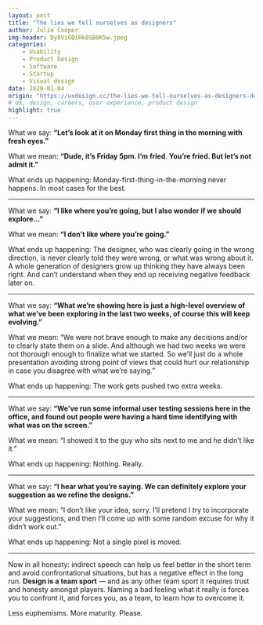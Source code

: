 ```yaml
---
layout: post
title: "The lies we tell ourselves as designers"
author: Julie Cooper
img-header: Dy8ViGQiHk8SB8K5w.jpeg
categories:
    - Usability
    - Product Design
    - Software
    - Startup
    - Visual design
date: 2020-01-04
origin: "https://uxdesign.cc/the-lies-we-tell-ourselves-as-designers-d4505dc20a92"
# UX, design, careers, user experience, product design
highlight: true
---
```

What we say:
**“Let’s look at it on Monday first thing in the morning with fresh eyes.”**

What we mean:
**“Dude, it’s Friday 5pm. I’m fried. You’re fried. But let’s not admit it.”**

What ends up happening:
Monday-first-thing-in-the-morning never happens. In most cases for the best.

* * *

What we say:
**“I like where you’re going, but I also wonder if we should explore…”**

What we mean:
**“I don’t like where you’re going.”**

What ends up happening:
The designer, who was clearly going in the wrong direction, is never clearly told they were wrong, or what was wrong about it. A whole generation of designers grow up thinking they have always been right. And can’t understand when they end up receiving negative feedback later on.

* * *

What we say:
**“What we’re showing here is just a high-level overview of what we’ve been exploring in the last two weeks, of course this will keep evolving.”**

What we mean:
“We were not brave enough to make any decisions and/or to clearly state them on a slide. And although we had two weeks we were not thorough enough to finalize what we started. So we’ll just do a whole presentation avoiding strong point of views that could hurt our relationship in case you disagree with what we’re saying.”

What ends up happening:
The work gets pushed two extra weeks.

* * *

What we say:
**“We’ve run some informal user testing sessions here in the office, and found out people were having a hard time identifying with what was on the screen.”**

What we mean:
“I showed it to the guy who sits next to me and he didn’t like it.”

What ends up happening:
Nothing. Really.

* * *

What we say:
**“I hear what you’re saying. We can definitely explore your suggestion as we refine the designs.”**

What we mean:
“I don’t like your idea, sorry. I’ll pretend I try to incorporate your suggestions, and then I’ll come up with some random excuse for why it didn’t work out.”

What ends up happening:
Not a single pixel is moved.

* * *

Now in all honesty: indirect speech can help us feel better in the short term and avoid confrontational situations, but has a negative effect in the long run. **Design is a team sport** — and as any other team sport it requires trust and honesty amongst players. Naming a bad feeling what it really is forces you to confront it, and forces you, as a team, to learn how to overcome it.

Less euphemisms. More maturity. Please.